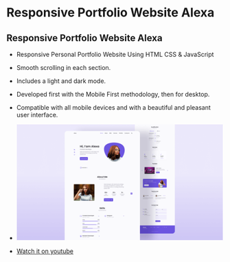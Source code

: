 # Responsive Portfolio Website Alexa
## Responsive Portfolio Website Alexa

- Responsive Personal Portfolio Website Using HTML CSS & JavaScript
- Smooth scrolling in each section.
- Includes a light and dark mode.
- Developed first with the Mobile First methodology, then for desktop.
- Compatible with all mobile devices and with a beautiful and pleasant user interface.


- ![preview img](/preview.png)
- [Watch it on youtube](https://youtu.be/27JtRAI3QO8)
